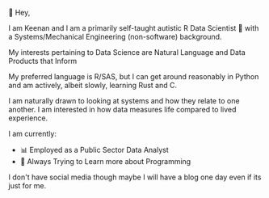 👋 Hey,

I am Keenan and I am a primarily self-taught autistic R Data Scientist :mage: with a Systems/Mechanical Engineering (non-software) background. 

My interests pertaining to Data Science are Natural Language and Data Products that Inform

My preferred language is R/SAS, but I can get around reasonably in Python and am actively, albeit slowly, learning Rust and C.

I am naturally drawn to looking at systems and how they relate to one another. I am interested in how data measures life compared to lived experience.  

I am currently:

- 📊 Employed as a Public Sector Data Analyst
- 🧠 Always Trying to Learn more about Programming 

I don't have social media though maybe I will have a blog one day even if its just for me.

<!---
Senpai-Eeyore/Senpai-Eeyore is a ✨ special ✨ repository because its `README.md` (this file) appears on your GitHub profile.
You can click the Preview link to take a look at your changes.
--->

